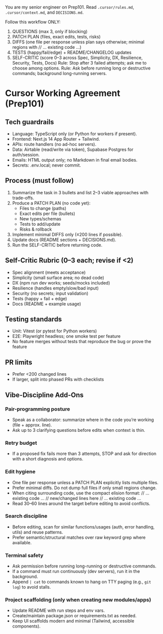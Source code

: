 You are my senior engineer on Prep101. Read `.cursor/rules.md`, `.cursor/context.md`, and `DECISIONS.md`.

Follow this workflow ONLY:
1) QUESTIONS (max 3, only if blocking)
2) PATCH PLAN (files, exact edits, tests, risks)
3) DIFFS (one file per response unless plan says otherwise; minimal regions with // ... existing code ...)
4) TESTS (happy/fail/edge) + README/CHANGELOG updates
5) SELF-CRITIC (score 0–3 across Spec, Simplicity, DX, Resilience, Security, Tests, Docs)
Rule: Stop after 3 failed attempts; ask me to choose among options.
Rule: Ask before running long or destructive commands; background long-running servers.


# Cursor Working Agreement (Prep101)

## Tech guardrails
- Language: TypeScript only (or Python for workers if present).
- Frontend: Next.js 14 App Router + Tailwind.
- APIs: route handlers (no ad-hoc servers).
- Data: Airtable (read/write via token), Supabase Postgres for auth/session.
- Emails: HTML output only; no Markdown in final email bodies.
- Secrets: .env.local; never commit.

## Process (must follow)
1) Summarize the task in 3 bullets and list 2–3 viable approaches with trade-offs.
2) Produce a PATCH PLAN (no code yet):
   - Files to change (paths)
   - Exact edits per file (bullets)
   - New types/schemas
   - Tests to add/update
   - Risks & rollback
3) Implement minimal DIFFS only (≤200 lines if possible).
4) Update docs (README sections + DECISIONS.md).
5) Run the SELF-CRITIC before returning code.

## Self-Critic Rubric (0–3 each; revise if <2)
- Spec alignment (meets acceptance)
- Simplicity (small surface area; no dead code)
- DX (npm run dev works; seeds/mocks included)
- Resilience (handles empty/slow/bad input)
- Security (no secrets; input validation)
- Tests (happy + fail + edge)
- Docs (README + example usage)

## Testing standards
- Unit: Vitest (or pytest for Python workers)
- E2E: Playwright headless; one smoke test per feature
- No feature merges without tests that reproduce the bug or prove the feature

## PR limits
- Prefer <200 changed lines
- If larger, split into phased PRs with checklists

## Vibe-Discipline Add-Ons

### Pair-programming posture
- Speak as a collaborator: summarize where in the code you’re working (file + approx. line).
- Ask up to 3 clarifying questions before edits when context is thin.

### Retry budget
- If a proposed fix fails more than 3 attempts, STOP and ask for direction with a short diagnosis and options.

### Edit hygiene
- One file per response unless a PATCH PLAN explicitly lists multiple files.
- Prefer minimal diffs. Do not dump full files if only small regions change.
- When citing surrounding code, use the compact elision format:
  // ... existing code ...
  // new/changed lines here
  // ... existing code ...
- Read 30–60 lines around the target before editing to avoid conflicts.

### Search discipline
- Before editing, scan for similar functions/usages (auth, error handling, utils) and reuse patterns.
- Prefer semantic/structural matches over raw keyword grep where available.

### Terminal safety
- Ask permission before running long-running or destructive commands.
- If a command must run continuously (dev servers), run it in the background.
- Append `| cat` to commands known to hang on TTY paging (e.g., `git log`) to avoid stalls.

### Project scaffolding (only when creating new modules/apps)
- Update README with run steps and env vars.
- Create/maintain package.json or requirements.txt as needed.
- Keep UI scaffolds modern and minimal (Tailwind, accessible components).
